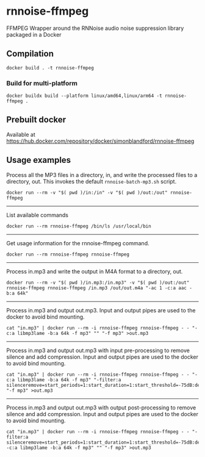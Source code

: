 # rnnoise-ffmpeg
FFMPEG Wrapper around the RNNoise audio noise suppression library packaged in a Docker

## Compilation
```
docker build . -t rnnoise-ffmpeg
```

### Build for multi-platform
```
docker buildx build --platform linux/amd64,linux/arm64 -t rnnoise-ffmpeg .
```

## Prebuilt docker

Available at https://hub.docker.com/repository/docker/simonblandford/rnnoise-ffmpeg

## Usage examples
Process all the MP3 files in a directory, in, and write the processed files to a directory, out. This invokes the default `rnnoise-batch-mp3.sh` script.

```
docker run --rm -v "$( pwd )/in:/in" -v "$( pwd )/out:/out" rnnoise-ffmpeg
```
___
List available commands
```
docker run --rm rnnoise-ffmpeg /bin/ls /usr/local/bin
```
---
Get usage information for the rnnoise-ffmpeg command.

```
docker run --rm rnnoise-ffmpeg rnnoise-ffmpeg
```
---
Process in.mp3 and write the output in M4A format to a directory, out.

```
docker run --rm -v "$( pwd )/in.mp3:/in.mp3" -v "$( pwd )/out:/out" rnnoise-ffmpeg rnnoise-ffmpeg /in.mp3 /out/out.m4a "-ac 1 -c:a aac -b:a 64k"
```
___
Process in.mp3 and output out.mp3. Input and output pipes are used to the docker to avoid bind mounting.

```
cat "in.mp3" | docker run --rm -i rnnoise-ffmpeg rnnoise-ffmpeg - - "-c:a libmp3lame -b:a 64k -f mp3" "" "-f mp3" >out.mp3
```
___
Process in.mp3 and output out.mp3 with input pre-processing to remove silence and add compression. Input and output pipes are used to the docker to avoid bind mounting.

```
cat "in.mp3" | docker run --rm -i rnnoise-ffmpeg rnnoise-ffmpeg - - "-c:a libmp3lame -b:a 64k -f mp3" "-filter:a silenceremove=start_periods=1:start_duration=1:start_threshold=-75dB:detection=peak,alimiter=level_out=0.9:limit=0.1:release=200:asc=1:asc_level=0.2" "-f mp3" >out.mp3
```
___
Process in.mp3 and output out.mp3 with output post-processing to remove silence and add compression. Input and output pipes are used to the docker to avoid bind mounting.

```
cat "in.mp3" | docker run --rm -i rnnoise-ffmpeg rnnoise-ffmpeg - - "-filter:a silenceremove=start_periods=1:start_duration=1:start_threshold=-75dB:detection=peak,alimiter=level_out=0.9:limit=0.1:release=200:asc=1:asc_level=0.2 -c:a libmp3lame -b:a 64k -f mp3" "" "-f mp3" >out.mp3
```
